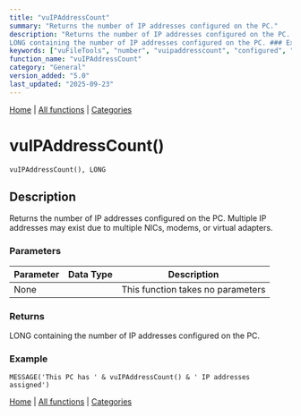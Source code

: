 ```yaml
---
title: "vuIPAddressCount"
summary: "Returns the number of IP addresses configured on the PC."
description: "Returns the number of IP addresses configured on the PC. Multiple IP addresses may exist due to multiple NICs, modems, or virtual adapters. ### Parameters ### Returns
LONG containing the number of IP addresses configured on the PC. ### Example [Home](../index.md) | [All functions](index.md) | [Categories](../categories/index.md)"
keywords: ["vuFileTools", "number", "vuipaddresscount", "configured", "general", "returns", "Clarion", "addresses", "Windows"]
function_name: "vuIPAddressCount"
category: "General"
version_added: "5.0"
last_updated: "2025-09-23"
---
```


[Home](../index.md) | [All functions](index.md) | [Categories](../categories/index.md)

# vuIPAddressCount()

```Prototype
vuIPAddressCount(), LONG
```


## Description
Returns the number of IP addresses configured on the PC. Multiple IP addresses may exist due to multiple NICs, modems, or virtual adapters.

### Parameters

| Parameter | Data Type | Description |
|-----------|-----------|-------------|
| None      |          | This function takes no parameters |

### Returns
LONG containing the number of IP addresses configured on the PC.

### Example

```Clarion
MESSAGE('This PC has ' & vuIPAddressCount() & ' IP addresses assigned')
```

[Home](../index.md) | [All functions](index.md) | [Categories](../categories/index.md)
